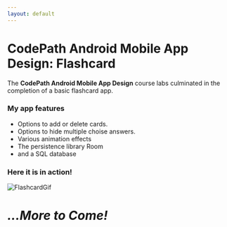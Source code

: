 ```yaml
---
layout: default
---
```


# CodePath Android Mobile App Design: Flashcard

The __CodePath Android Mobile App Design__ course labs culminated in the completion of a basic flashcard app. 


### My app features

* Options to add or delete cards.
* Options to hide multiple choise answers.
* Various animation effects
* The persistence library Room
* and a SQL database

### Here it is in action!

![FlashcardGif](https://i.imgur.com/MyLTqAp.gif)


# *...More to Come!*
